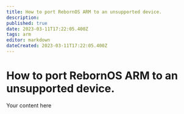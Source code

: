 ```yaml
---
title: How to port RebornOS ARM to an unsupported device.
description: 
published: true
date: 2023-03-11T17:22:05.400Z
tags: arm
editor: markdown
dateCreated: 2023-03-11T17:22:05.400Z
---
```


# How to port RebornOS ARM to an unsupported device.
Your content here